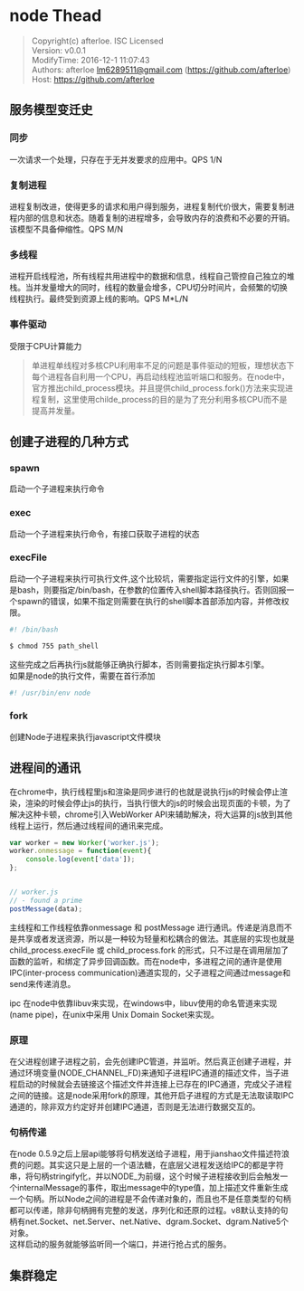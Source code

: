 node Thead 
===

> Copyright(c) afterloe. ISC Licensed  
> Version: v0.0.1  
> ModifyTime: 2016-12-1 11:07:43  
> Authors:
    afterloe <lm6289511@gmail.com> (https://github.com/afterloe)  
> Host:
    https://github.com/afterloe  
   
## 服务模型变迁史 

### 同步
一次请求一个处理，只存在于无并发要求的应用中。QPS 1/N  
### 复制进程
进程复制改进，使得更多的请求和用户得到服务，进程复制代价很大，需要复制进程内部的信息和状态。随着复制的进程增多，会导致内存的浪费和不必要的开销。该模型不具备伸缩性。QPS M/N   
### 多线程
进程开启线程池，所有线程共用进程中的数据和信息，线程自己管控自己独立的堆栈。当并发量增大的同时，线程的数量会增多，CPU切分时间片，会频繁的切换线程执行。最终受到资源上线的影响。QPS M*L/N  

### 事件驱动
受限于CPU计算能力

> 单进程单线程对多核CPU利用率不足的问题是事件驱动的短板，理想状态下每个进程各自利用一个CPU，再启动线程池监听端口和服务。在node中，官方推出child_process模块。并且提供child_process.fork()方法来实现进程复制，这里使用childe_process的目的是为了充分利用多核CPU而不是提高并发量。

## 创建子进程的几种方式

### spawn
启动一个子进程来执行命令  
### exec
启动一个子进程来执行命令，有接口获取子进程的状态  
### execFile
启动一个子进程来执行可执行文件,这个比较坑，需要指定运行文件的引擎，如果是bash，则要指定/bin/bash，在参数的位置传入shell脚本路径执行。否则回报一个spawn的错误，如果不指定则需要在执行的shell脚本首部添加内容，并修改权限。
```bash
#! /bin/bash

$ chmod 755 path_shell
```
这些完成之后再执行js就能够正确执行脚本，否则需要指定执行脚本引擎。  
如果是node的执行文件，需要在首行添加
```bash
#! /usr/bin/env node
```  
### fork
创建Node子进程来执行javascript文件模块  

##  进程间的通讯
在chrome中，执行线程里js和渲染是同步进行的也就是说执行js的时候会停止渲染，渲染的时候会停止js的执行，当执行很大的js的时候会出现页面的卡顿，为了解决这种卡顿，chrome引入WebWorker API来辅助解决，将大运算的js放到其他线程上运行，然后通过线程间的通讯来完成。
```javascript
var worker = new Worker('worker.js');
worker.onmessage = function(event){
	console.log(event['data']);
};


// worker.js
// - found a prime
postMessage(data);
```
主线程和工作线程依靠onmessage 和 postMessage 进行通讯。传递是消息而不是共享或者发送资源，所以是一种较为轻量和松耦合的做法。其底层的实现也就是child_process.execFile 或 child_process.fork 的形式，只不过是在调用层加了函数的监听，和绑定了异步回调函数。而在node中，多进程之间的通许是使用IPC(inter-process communication)通道实现的，父子进程之间通过message和send来传递消息。  

ipc 在node中依靠libuv来实现，在windows中，libuv使用的命名管道来实现(name pipe)，在unix中采用 Unix Domain Socket来实现。  

### 原理
在父进程创建子进程之前，会先创建IPC管道，并监听。然后真正创建子进程，并通过环境变量(NODE_CHANNEL_FD)来通知子进程IPC通道的描述文件，当子进程启动的时候就会去链接这个描述文件并连接上已存在的IPC通道，完成父子进程之间的链接。这是node采用fork的原理，其他开启子进程的方式是无法取读取IPC通道的，除非双方约定好并创建IPC通道，否则是无法进行数据交互的。

### 句柄传递
在node 0.5.9之后上层api能够将句柄发送给子进程，用于jianshao文件描述符浪费的问题。其实这只是上层的一个语法糖，在底层父进程发送给IPC的都是字符串，将句柄stringify化，并以NODE_为前缀，这个时候子进程接收到后会触发一个internalMessage的事件，取出message中的type值，加上描述文件重新生成一个句柄。所以Node之间的进程是不会传递对象的，而且也不是任意类型的句柄都可以传递，除非句柄拥有完整的发送，序列化和还原的过程。v8默认支持的句柄有net.Socket、net.Server、net.Native、dgram.Socket、dgram.Native5个对象。  
这样启动的服务就能够监听同一个端口，并进行抢占式的服务。

## 集群稳定
